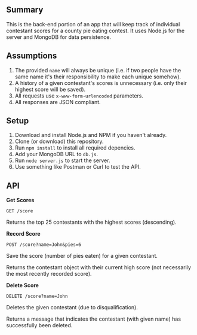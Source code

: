 ## Summary

This is the back-end portion of an app that will keep track of individual contestant scores for a county pie eating contest. It uses Node.js for the server and MongoDB for data persistence.

## Assumptions

1. The provided `name` will always be unique (i.e. if two people have the same name it's their responsibility to make each unique somehow).
1. A history of a given contestant's scores is unnecessary (i.e. only their highest score will be saved).
1. All requests use `x-www-form-urlencoded` parameters.
1. All responses are JSON compliant.

## Setup

1. Download and install Node.js and NPM if you haven't already.
1. Clone (or download) this repository.
1. Run `npm install` to install all required depencies.
1. Add your MongoDB URL to `db.js`.
1. Run `node server.js` to start the server.
1. Use something like Postman or Curl to test the API.

## API

**Get Scores**

`GET /score`

Returns the top 25 contestants with the highest scores (descending).

**Record Score**

`POST /score?name=John&pies=6`

Save the score (number of pies eaten) for a given contestant.

Returns the contestant object with their current high score (not necessarily the most recently recorded score).

**Delete Score**

`DELETE /score?name=John`

Deletes the given contestant (due to disqualification).

Returns a message that indicates the contestant (with given name) has successfully been deleted.